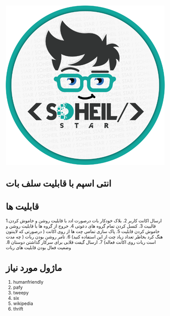 
![Soheil STAR](/avatar.png)

# انتی اسپم با قابلیت سلف بات

# قابلیت ها

1.ارسال اکانت کاربر 
2. بلاک خودکار بات درصورت ادد با قابلیت روشن و خاموش کردن قالبیت
3. کنسل کردن تمام گروه های دعوتی
4. خروج از گروه ها با قابلیت روشن و خاموش کردن قابلیت
5. پاک سازی تمامی چت ها از روی اکانت ( درصورتی که لاینتون هنگ کرد بخاطر تعداد زیاد چت از این استفاده کنید)
6. تامر روشن بودن ربات ( چه مدت است ربات روی اکانت فعاله)
7. ارسال گیفت قلابی برای سرکار گذاشتن دوستان
8. وضعیت فعال بودن قابلیت های ربات

# ماژول مورد نیاز

1. humanfriendly
2. pafy
3. tweepy
4. six
5. wikipedia
6. thrift
